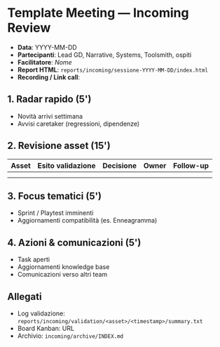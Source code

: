 # Template Meeting — Incoming Review

- **Data**: YYYY-MM-DD
- **Partecipanti**: Lead GD, Narrative, Systems, Toolsmith, ospiti
- **Facilitatore**: _Nome_
- **Report HTML**: `reports/incoming/sessione-YYYY-MM-DD/index.html`
- **Recording / Link call**: 

## 1. Radar rapido (5')
- Novità arrivi settimana
- Avvisi caretaker (regressioni, dipendenze)

## 2. Revisione asset (15')
| Asset | Esito validazione | Decisione | Owner | Follow-up |
| --- | --- | --- | --- | --- |
| | | | | |
| | | | | |

## 3. Focus tematici (5')
- Sprint / Playtest imminenti
- Aggiornamenti compatibilità (es. Enneagramma)

## 4. Azioni & comunicazioni (5')
- Task aperti
- Aggiornamenti knowledge base
- Comunicazioni verso altri team

## Allegati
- Log validazione: `reports/incoming/validation/<asset>/<timestamp>/summary.txt`
- Board Kanban: URL
- Archivio: `incoming/archive/INDEX.md`
